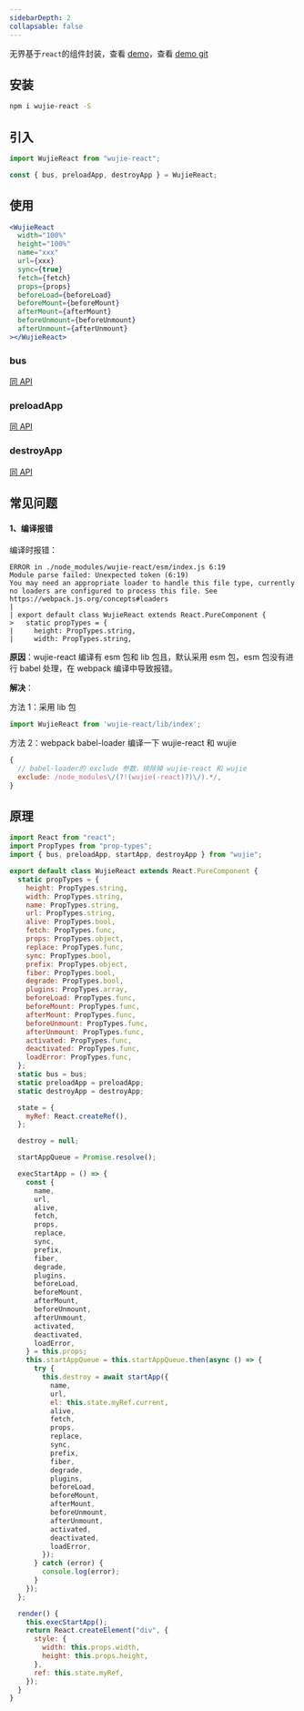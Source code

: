 ```yaml
---
sidebarDepth: 2
collapsable: false
---
```


无界基于`react`的组件封装，查看 [demo](https://wujie-micro.github.io/demo-main-react/)，查看 [demo git](https://github.com/Tencent/wujie/tree/master/examples/main-react/)

## 安装

```bash
npm i wujie-react -S
```

## 引入

```javascript
import WujieReact from "wujie-react";

const { bus, preloadApp, destroyApp } = WujieReact;
```

## 使用

```jsx
<WujieReact
  width="100%"
  height="100%"
  name="xxx"
  url={xxx}
  sync={true}
  fetch={fetch}
  props={props}
  beforeLoad={beforeLoad}
  beforeMount={beforeMount}
  afterMount={afterMount}
  beforeUnmount={beforeUnmount}
  afterUnmount={afterUnmount}
></WujieReact>
```

### bus

[同 API](/api/bus.html)

### preloadApp

[同 API](/api/preloadApp.html)

### destroyApp

[同 API](/api/destroyapp.html)

## 常见问题

#### 1、编译报错

编译时报错：

```
ERROR in ./node_modules/wujie-react/esm/index.js 6:19
Module parse failed: Unexpected token (6:19)
You may need an appropriate loader to handle this file type, currently no loaders are configured to process this file. See https://webpack.js.org/concepts#loaders
|
| export default class WujieReact extends React.PureComponent {
>   static propTypes = {
|     height: PropTypes.string,
|     width: PropTypes.string,
```

**原因**：wujie-react 编译有 esm 包和 lib 包且，默认采用 esm 包，esm 包没有进行 babel 处理，在 webpack 编译中导致报错。

**解决**：


方法 1：采用 lib 包

```javascript
import WujieReact from 'wujie-react/lib/index';
```

方法 2：webpack babel-loader 编译一下 wujie-react 和 wujie
```javascript
{
  // babel-loader的 exclude 参数，排除掉 wujie-react 和 wujie
  exclude: /node_modules\/(?!(wujie(-react)?)\/).*/,
}
```

## 原理

```javascript
import React from "react";
import PropTypes from "prop-types";
import { bus, preloadApp, startApp, destroyApp } from "wujie";

export default class WujieReact extends React.PureComponent {
  static propTypes = {
    height: PropTypes.string,
    width: PropTypes.string,
    name: PropTypes.string,
    url: PropTypes.string,
    alive: PropTypes.bool,
    fetch: PropTypes.func,
    props: PropTypes.object,
    replace: PropTypes.func,
    sync: PropTypes.bool,
    prefix: PropTypes.object,
    fiber: PropTypes.bool,
    degrade: PropTypes.bool,
    plugins: PropTypes.array,
    beforeLoad: PropTypes.func,
    beforeMount: PropTypes.func,
    afterMount: PropTypes.func,
    beforeUnmount: PropTypes.func,
    afterUnmount: PropTypes.func,
    activated: PropTypes.func,
    deactivated: PropTypes.func,
    loadError: PropTypes.func,
  };
  static bus = bus;
  static preloadApp = preloadApp;
  static destroyApp = destroyApp;

  state = {
    myRef: React.createRef(),
  };

  destroy = null;

  startAppQueue = Promise.resolve();

  execStartApp = () => {
    const {
      name,
      url,
      alive,
      fetch,
      props,
      replace,
      sync,
      prefix,
      fiber,
      degrade,
      plugins,
      beforeLoad,
      beforeMount,
      afterMount,
      beforeUnmount,
      afterUnmount,
      activated,
      deactivated,
      loadError,
    } = this.props;
    this.startAppQueue = this.startAppQueue.then(async () => {
      try {
        this.destroy = await startApp({
          name,
          url,
          el: this.state.myRef.current,
          alive,
          fetch,
          props,
          replace,
          sync,
          prefix,
          fiber,
          degrade,
          plugins,
          beforeLoad,
          beforeMount,
          afterMount,
          beforeUnmount,
          afterUnmount,
          activated,
          deactivated,
          loadError,
        });
      } catch (error) {
        console.log(error);
      }
    });
  };

  render() {
    this.execStartApp();
    return React.createElement("div", {
      style: {
        width: this.props.width,
        height: this.props.height,
      },
      ref: this.state.myRef,
    });
  }
}
```

